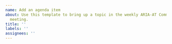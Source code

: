 ```yaml
---
name: Add an agenda item
about: Use this template to bring up a topic in the weekly ARIA-AT Community Group
  meeting.
title: ''
labels: ''
assignees: ''
---
```

